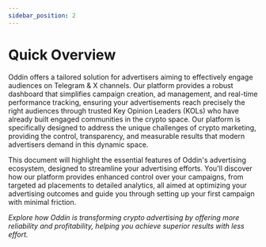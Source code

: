 ```yaml
---
sidebar_position: 2
---
```


# Quick Overview

Oddin offers a tailored solution for advertisers aiming to effectively engage audiences on Telegram & X channels. Our platform provides a robust dashboard that simplifies campaign creation, ad management, and real-time performance tracking, ensuring your advertisements reach precisely the right audiences through trusted Key Opinion Leaders (KOLs) who have already built engaged communities in the crypto space. Our platform is specifically designed to address the unique challenges of crypto marketing, providing the control, transparency, and measurable results that modern advertisers demand in this dynamic space.

This document will highlight the essential features of Oddin's advertising ecosystem, designed to streamline your advertising efforts. You'll discover how our platform provides enhanced control over your campaigns, from targeted ad placements to detailed analytics, all aimed at optimizing your advertising outcomes and guide you through setting up your first campaign with minimal friction.

_Explore how Oddin is transforming crypto advertising by offering more reliability and profitability, helping you achieve superior results with less effort._
